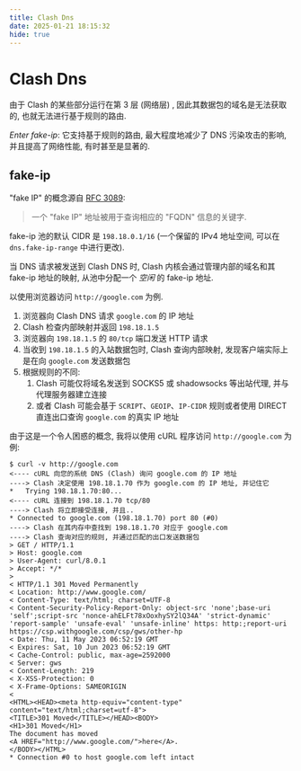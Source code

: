 ```yaml
---
title: Clash Dns
date: 2025-01-21 18:15:32
hide: true
---
```


# Clash Dns

由于 Clash 的某些部分运行在第 3 层 (网络层) , 因此其数据包的域名是无法获取的, 也就无法进行基于规则的路由.

*Enter fake-ip*: 它支持基于规则的路由, 最大程度地减少了 DNS 污染攻击的影响, 并且提高了网络性能, 有时甚至是显著的.

## fake-ip

"fake IP" 的概念源自 [RFC 3089](https://tools.ietf.org/rfc/rfc3089):

> 一个 "fake IP" 地址被用于查询相应的 "FQDN" 信息的关键字.

fake-ip 池的默认 CIDR 是 `198.18.0.1/16` (一个保留的 IPv4 地址空间, 可以在 `dns.fake-ip-range` 中进行更改).

当 DNS 请求被发送到 Clash DNS 时, Clash 内核会通过管理内部的域名和其 fake-ip 地址的映射, 从池中分配一个 *空闲* 的 fake-ip 地址.

以使用浏览器访问 `http://google.com` 为例.

1. 浏览器向 Clash DNS 请求 `google.com` 的 IP 地址
2. Clash 检查内部映射并返回 `198.18.1.5`
3. 浏览器向 `198.18.1.5` 的 `80/tcp` 端口发送 HTTP 请求
4. 当收到 `198.18.1.5` 的入站数据包时, Clash 查询内部映射, 发现客户端实际上是在向 `google.com` 发送数据包
5. 根据规则的不同:
	1. Clash 可能仅将域名发送到 SOCKS5 或 shadowsocks 等出站代理, 并与代理服务器建立连接
	2. 或者 Clash 可能会基于 `SCRIPT`、`GEOIP`、`IP-CIDR` 规则或者使用 DIRECT 直连出口查询 `google.com` 的真实 IP 地址

由于这是一个令人困惑的概念, 我将以使用 cURL 程序访问 `http://google.com` 为例:

```TEXT
$ curl -v http://google.com
<---- cURL 向您的系统 DNS (Clash) 询问 google.com 的 IP 地址
----> Clash 决定使用 198.18.1.70 作为 google.com 的 IP 地址, 并记住它
*   Trying 198.18.1.70:80...
<---- cURL 连接到 198.18.1.70 tcp/80
----> Clash 将立即接受连接, 并且..
* Connected to google.com (198.18.1.70) port 80 (#0)
----> Clash 在其内存中查找到 198.18.1.70 对应于 google.com
----> Clash 查询对应的规则, 并通过匹配的出口发送数据包
> GET / HTTP/1.1
> Host: google.com
> User-Agent: curl/8.0.1
> Accept: */*
>
< HTTP/1.1 301 Moved Permanently
< Location: http://www.google.com/
< Content-Type: text/html; charset=UTF-8
< Content-Security-Policy-Report-Only: object-src 'none';base-uri 'self';script-src 'nonce-ahELFt78xOoxhySY2lQ34A' 'strict-dynamic' 'report-sample' 'unsafe-eval' 'unsafe-inline' https: http:;report-uri https://csp.withgoogle.com/csp/gws/other-hp
< Date: Thu, 11 May 2023 06:52:19 GMT
< Expires: Sat, 10 Jun 2023 06:52:19 GMT
< Cache-Control: public, max-age=2592000
< Server: gws
< Content-Length: 219
< X-XSS-Protection: 0
< X-Frame-Options: SAMEORIGIN
<
<HTML><HEAD><meta http-equiv="content-type" content="text/html;charset=utf-8">
<TITLE>301 Moved</TITLE></HEAD><BODY>
<H1>301 Moved</H1>
The document has moved
<A HREF="http://www.google.com/">here</A>.
</BODY></HTML>
* Connection #0 to host google.com left intact
```

